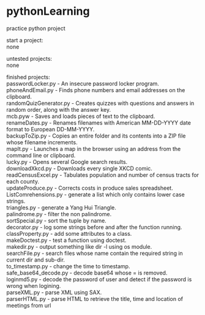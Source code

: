 # pythonLearning
practice python project

start a project: <br />
none

untested projects: <br />
none

finished projects: <br />
passwordLocker.py - An insecure password locker program.<br /> 
phoneAndEmail.py - Finds phone numbers and email addresses on the clipboard. <br />
randomQuizGenerator.py - Creates quizzes with questions and answers in random order, along with the answer key.<br />
mcb.pyw - Saves and loads pieces of text to the clipboard.<br />
renameDates.py - Renames filenames with American MM-DD-YYYY date format to European DD-MM-YYYY.<br />
backupToZip.py - Copies an entire folder and its contents into a ZIP file whose filename increments.<br />
mapIt.py - Launches a map in the browser using an address from the command line or clipboard.<br />
lucky.py - Opens several Google search results.<br />
downloadXkcd.py - Downloads every single XKCD comic.<br />
readCensusExcel.py - Tabulates population and number of census tracts for each county.<br />
updateProduce.py - Corrects costs in produce sales spreadsheet.<br/>
ListComrehensions.py - generate a list which only contains lower case strings.<br/>
triangles.py - generate a Yang Hui Triangle.<br/>
palindrome.py - filter the non palindrome. <br/>
sortSpecial.py - sort the tuple by name.<br/>
decorator.py - log some strings before and after the function running.<br/>
classProperty.py - add some attributes to a class.<br/>
makeDoctest.py - test a function using doctest.<br/>
makedir.py - output something like dir -l using os module.<br/>
searchFile.py - search files whose name contain the required string in current dir and sub-dir.<br/>
to_timestamp.py - change the time to timestamp.<br/>
safe_base64_decode.py - decode base64 whose = is removed.<br/>
loginmd5.py - decode the password of user and detect if the password is wrong when logining.<br/>
parseXML.py - parse XML using SAX.<br/>
parserHTML.py - parse HTML to retrieve the title, time and location of meetings from url 
